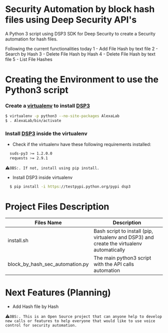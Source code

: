Security Automation by block hash files using Deep Security API's
===

A Python 3 script using DSP3 SDK for Deep Security to create a Security automation for hash files.

Following the current functionalities today
	1 - Add File Hash by text file
	2 - Search by Hash
	3 - Delete File Hash by Hash
	4 - Delete File Hash by text file
	5 - List File Hashes


# Creating the Environment to use the Python3 script


### Create a [virtualenv] to install [DSP3]

```sh
$ virtualenv -p python3 --no-site-packages AlexaLab
$ . AlexaLab/bin/activate
```

### Install [DSP3] inside the virtualenv

* Check if the virtualenv have these following requirements installed:
```sh
  suds-py3 >= 1.2.0.0
  requests >= 2.9.1
```
:warning:`OBS:. If not, install using pip install.`

* Install DSP3 inside virtualenv

```sh
  $ pip install -i https://testpypi.python.org/pypi dsp3
```


# Project Files Description

| Files Name | Description |
| ------ | ------ |
| install.sh | Bash script to install (pip, virtualenv and DSP3) and create the virtualenv automatically|
| block_by_hash_sec_automation.py | The main python3 script with the API calls automation|



# Next Features (Planning)
  * Add Hash file by Hash
  
:warning:`OBS:. This is an Open Source project that can anyone help to develop new calls or features to help everyone that would like to use voice control for security automation.`

[//]: # (External Links)

[virtualenv]:https://virtualenv.pypa.io/en/stable/
[DSP3]:http://dsp3.readthedocs.io/en/latest/

